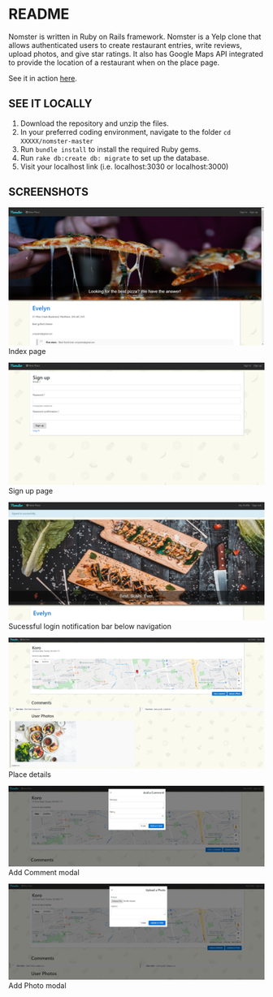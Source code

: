 # README

Nomster is written in Ruby on Rails framework.
Nomster is a Yelp clone that allows authenticated users to create restaurant entries, write reviews, upload photos, and give star ratings.
It also has Google Maps API integrated to provide the location of a restaurant when on the place page.

See it in action <a href="https://nomster-winnie-khuu.herokuapp.com">here</a>.

## SEE IT LOCALLY

1. Download the repository and unzip the files.
2. In your preferred coding environment, navigate to the folder `cd XXXXX/nomster-master`
3. Run `bundle install` to install the required Ruby gems.
3. Run `rake db:create db: migrate` to set up the database.
4. Visit your localhost link (i.e. localhost:3030 or localhost:3000)

## SCREENSHOTS
![alt text](nomster1.png)
Index page

![alt text](nomster2.png)
Sign up page

![alt text](nomster3.png)
Sucessful login notification bar below navigation

![alt text](nomster4.png)
Place details

![alt text](nomster5.png)
Add Comment modal

![alt text](nomster6.png)
Add Photo modal
